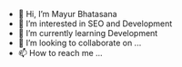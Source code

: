 - 👋 Hi, I’m Mayur Bhatasana
- 👀 I’m interested in SEO and Development
- 🌱 I’m currently learning Development
- 💞️ I’m looking to collaborate on ...
- 📫 How to reach me ...

<!---
8849818034/8849818034 is a ✨ special ✨ repository because its `README.md` (this file) appears on your GitHub profile.
You can click the Preview link to take a look at your changes.
--->
